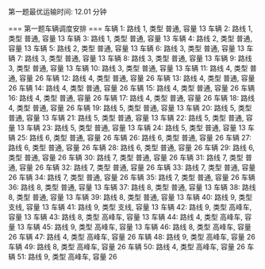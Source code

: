 第一题最优运输时间: 12.01 分钟

=== 第一题车辆调度安排 ===
车辆 1: 路线 1, 类型 普通, 容量 13
车辆 2: 路线 1, 类型 普通, 容量 13
车辆 3: 路线 1, 类型 普通, 容量 13
车辆 4: 路线 2, 类型 普通, 容量 13
车辆 5: 路线 2, 类型 普通, 容量 13
车辆 6: 路线 3, 类型 普通, 容量 13
车辆 7: 路线 3, 类型 普通, 容量 13
车辆 8: 路线 3, 类型 普通, 容量 13
车辆 9: 路线 3, 类型 普通, 容量 13
车辆 10: 路线 3, 类型 普通, 容量 13
车辆 11: 路线 4, 类型 普通, 容量 26
车辆 12: 路线 4, 类型 普通, 容量 26
车辆 13: 路线 4, 类型 普通, 容量 26
车辆 14: 路线 4, 类型 普通, 容量 26
车辆 15: 路线 4, 类型 普通, 容量 26
车辆 16: 路线 4, 类型 普通, 容量 26
车辆 17: 路线 4, 类型 普通, 容量 26
车辆 18: 路线 4, 类型 普通, 容量 26
车辆 19: 路线 5, 类型 普通, 容量 13
车辆 20: 路线 5, 类型 普通, 容量 13
车辆 21: 路线 5, 类型 普通, 容量 13
车辆 22: 路线 5, 类型 普通, 容量 13
车辆 23: 路线 5, 类型 普通, 容量 13
车辆 24: 路线 5, 类型 普通, 容量 13
车辆 25: 路线 6, 类型 普通, 容量 26
车辆 26: 路线 6, 类型 普通, 容量 26
车辆 27: 路线 6, 类型 普通, 容量 26
车辆 28: 路线 6, 类型 普通, 容量 26
车辆 29: 路线 6, 类型 普通, 容量 26
车辆 30: 路线 7, 类型 普通, 容量 26
车辆 31: 路线 7, 类型 普通, 容量 26
车辆 32: 路线 7, 类型 普通, 容量 26
车辆 33: 路线 7, 类型 普通, 容量 26
车辆 34: 路线 7, 类型 普通, 容量 26
车辆 35: 路线 7, 类型 普通, 容量 26
车辆 36: 路线 8, 类型 普通, 容量 13
车辆 37: 路线 8, 类型 普通, 容量 13
车辆 38: 路线 8, 类型 普通, 容量 13
车辆 39: 路线 8, 类型 普通, 容量 13
车辆 40: 路线 9, 类型 支线, 容量 13
车辆 41: 路线 9, 类型 支线, 容量 13
车辆 42: 路线 9, 类型 高峰车, 容量 13
车辆 43: 路线 8, 类型 高峰车, 容量 13
车辆 44: 路线 4, 类型 高峰车, 容量 13
车辆 45: 路线 9, 类型 高峰车, 容量 13
车辆 46: 路线 8, 类型 高峰车, 容量 26
车辆 47: 路线 4, 类型 高峰车, 容量 26
车辆 48: 路线 9, 类型 高峰车, 容量 26
车辆 49: 路线 8, 类型 高峰车, 容量 26
车辆 50: 路线 4, 类型 高峰车, 容量 26
车辆 51: 路线 9, 类型 高峰车, 容量 26